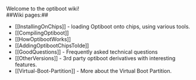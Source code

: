 Welcome to the optiboot wiki!<br>
##Wiki pages:##

* [[InstallingOnChips]] - loading Optiboot onto chips, using various tools.
* [[CompilingOptiboot]]
* [[HowOptibootWorks]]
* [[AddingOptibootChipsToIde]]
* [[GoodQuestions]] - Frequently asked technical questions
* [[OtherVersions]] - 3rd party optiboot derivatives with interesting features.
* [[Virtual-Boot-Partition]] - More about the Virtual Boot Partition.
